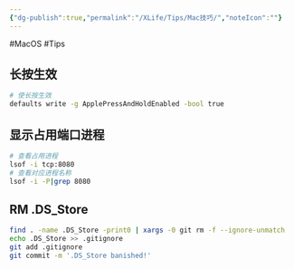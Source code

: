 ```yaml
---
{"dg-publish":true,"permalink":"/XLife/Tips/Mac技巧/","noteIcon":""}
---
```


#MacOS #Tips

## 长按生效

```bash
# 使长按生效
defaults write -g ApplePressAndHoldEnabled -bool true
```

## 显示占用端口进程
```bash
# 查看占用进程
lsof -i tcp:8080
# 查看对应进程名称
lsof -i -P|grep 8080
```
## RM .DS_Store

```bash
find . -name .DS_Store -print0 | xargs -0 git rm -f --ignore-unmatch
echo .DS_Store >> .gitignore
git add .gitignore
git commit -m '.DS_Store banished!'
```
```